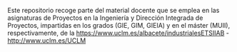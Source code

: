 Este repositorio recoge parte del material docente que se emplea en las asignaturas de Proyectos en la Ingeniería y Dirección Integrada de Proyectos, impartidas en los grados (GIE, GIM, GIEIA) y en el máster (MUII), respectivamente,  de la https://www.uclm.es/albacete/industrialesETSIIAB - http://www.uclm.es/UCLM
